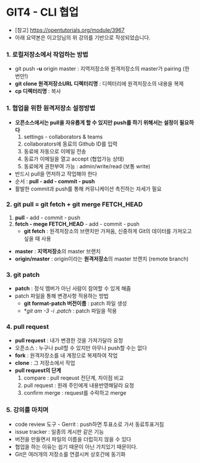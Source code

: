 # GIT4 - CLI 협업

- [참고] <https://opentutorials.org/module/3967>
- 아래 요약본은 이고잉님의 위 강의를 기반으로 작성되었습니다. 

### 1. 로컬저장소에서 작업하는 방법
- git push **-u** origin master : 지역저장소와 원격저장소의 master가 pairing (한 번만!)
- **git clone 원격저장소URL 디렉터리명** : 디렉터리에 원격저장소의 내용을 복제
- **cp 디렉터리명** : 복사

### 1. 협업을 위한 원격저장소 설정방법 
- **오픈소스에서는 pull을 자유롭게 할 수 있지만 push를 하기 위해서는 설정이 필요하다**
	1) settings - collaborators & teams
    2) collaborators에 동료의 Github ID를 입력
    3) 동료에 자동으로 이메일 전송
    4) 동료가 이메일을 열고 accept (협업가능 상태)
	5) 동료에게 권한부여 가능 : admin/write/read (보통 write)
- 반드시 pull을 먼저하고 작업해야 한다
- 순서 : **pull - add - commit - push**
- 활발한 commit과 push를 통해 커뮤니케이션 촉진하는 자세가 필요


### 2. git pull = git fetch + git merge FETCH_HEAD
1) **pull** - add - commit - push
2) **fetch - mege FETCH_HEAD** - add - commit - push
	- **git fetch** : 원격저장소의 브랜치만 가져옴, 신중하게 Git의 데이터를 가져오고 싶을 때 사용
- **master** : **지역저장소**의 master 브랜치
- **origin/master** : origin이라는 **원격저장소**의 master 브랜치 (remote branch)
 
 
### 3. git patch
- **patch** : 정식 멤버가 아닌 사람이 참여할 수 있게 해줌
- patch 파일을 통해 변경사항 적용하는 방법
	- **git format-patch 버전이름** : patch 파일 생성
	- **git am -3 -i *.patch** : patch 파일을 적용


### 4. pull request
- **pull request** : 내가 변경한 것을 가져가달라 요청
- 오픈소스 : 누구나 pull할 수 있지만 아무나 push할 수는 없다
- **fork** : 원격저장소를 내 계정으로 복제하여 작업
- **clone** : 그 저장소에서 작업
- **pull request의 단계**
	1. compare : pull reqeust 전단계, 차이점 비교
	2. pull request : 원래 주인에게 내용반영해달라 요청
	3. confirm merge : request를 수락하고 merge


### 5. 강의를 마치며
- code review 도구 - Gerrit : push하면 투표소로 가서 동료투표거침
- issue tracker : 일종의 게시판 같은 기능
- 버전을 만들면서 파일의 이름을 더럽히지 않을 수 있다
- 협업을 하는 이유는 쉽기 때문이 아닌 가치있기 때문이다.
- Git은 여러개의 저장소를 연결시켜 상호간에 동기화